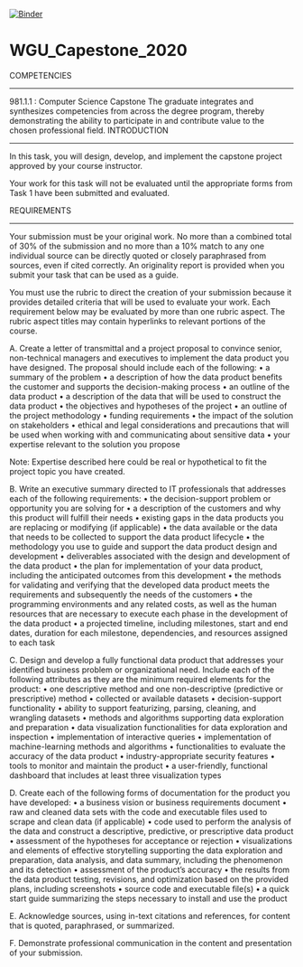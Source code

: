 [![Binder](https://mybinder.org/badge_logo.svg)](https://mybinder.org/v2/gh/cdesai95/WGU_Capestone_2020.git/main)

# WGU_Capestone_2020

COMPETENCIES
________________________________________
981.1.1 : Computer Science Capstone
The graduate integrates and synthesizes competencies from across the degree program, thereby demonstrating the ability to participate in and contribute value to the chosen professional field.
INTRODUCTION
________________________________________
In this task, you will design, develop, and implement the capstone project approved by your  course instructor.

Your work for this task will not be evaluated until the appropriate forms from Task 1 have been submitted and evaluated.

REQUIREMENTS
________________________________________
Your submission must be your original work. No more than a combined total of 30% of the submission and no more than a 10% match to any one individual source can be directly quoted or closely paraphrased from sources, even if cited correctly. An originality report is provided when you submit your task that can be used as a guide.

You must use the rubric to direct the creation of your submission because it provides detailed criteria that will be used to evaluate your work. Each requirement below may be evaluated by more than one rubric aspect. The rubric aspect titles may contain hyperlinks to relevant portions of the course.

A.   Create a letter of transmittal and a project proposal to convince senior, non-technical managers and executives to implement the data product you have designed. The proposal should include each  of the following:
•  a summary of the problem
•  a description of how the data product benefits the customer and supports the decision-making process
•  an outline of the data product
•  a description of the data that will be used to construct the data product
•  the objectives and hypotheses of the project
•  an outline of the project methodology
•  funding requirements
•  the impact of the solution on stakeholders
•  ethical and legal considerations and precautions that will be used when working with and communicating about sensitive data
•  your expertise relevant to the solution you propose

Note: Expertise described here could be real or hypothetical to fit the project topic you have created.

B.   Write an executive summary directed to IT professionals that addresses each  of the following requirements:
•  the decision-support problem or opportunity you are solving for
•  a description of the customers and why this product will fulfill their needs
•  existing gaps in the data products you are replacing or modifying (if applicable)
•  the data available or the data that needs to be collected to support the data product lifecycle
•  the methodology you use to guide and support the data product design and development
•  deliverables associated with the design and development of the data product
•  the plan for implementation of your data product, including the anticipated outcomes from this development
•  the methods for validating and verifying that the developed data product meets the requirements and subsequently the needs of the customers
•  the programming environments and any related costs, as well as the human resources that are necessary to execute each  phase in the development of the data product
•  a projected timeline, including milestones, start and end dates, duration for each  milestone, dependencies, and resources assigned to each  task

C.   Design and develop a fully functional data product that addresses your identified business problem or organizational need. Include each  of the following attributes as they are the minimum required elements for the product:
•  one descriptive method and one non-descriptive (predictive or prescriptive) method
•  collected or available datasets
•  decision-support functionality
•  ability to support featurizing, parsing, cleaning, and wrangling datasets
•  methods and algorithms supporting data exploration and preparation
•  data visualization functionalities for data exploration and inspection
•  implementation of interactive queries
•  implementation of machine-learning methods and algorithms 
•  functionalities to evaluate the accuracy of the data product
•  industry-appropriate security features
•  tools to monitor and maintain the product
•  a user-friendly, functional dashboard that includes at least  three visualization types

D.   Create each  of the following forms of documentation for the product you have developed:
•  a business vision or business requirements document
•  raw and cleaned data sets with the code and executable files used to scrape and clean data (if applicable)
•  code used to perform the analysis of the data and construct a descriptive, predictive, or prescriptive data product
•  assessment of the hypotheses for acceptance or rejection
•  visualizations and elements of effective storytelling supporting the data exploration and preparation, data analysis, and data summary, including the phenomenon and its detection
•  assessment of the product’s accuracy 
•  the results from the data product testing, revisions, and optimization based on the provided plans, including screenshots
•  source code and executable file(s)
•  a quick start guide summarizing the steps necessary to install and use the product

E.   Acknowledge sources, using in-text citations and references, for content that is quoted, paraphrased, or summarized.

F.   Demonstrate professional communication in the content and presentation of your submission.


